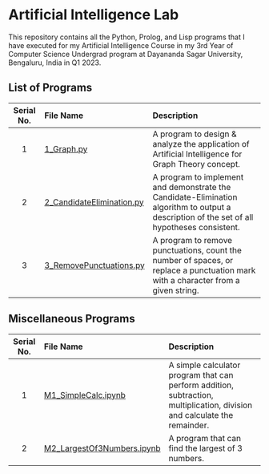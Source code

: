 # Artificial Intelligence Lab

This repository contains all the Python, Prolog, and Lisp programs that I have executed for my Artificial Intelligence Course in my 3rd Year of Computer Science Undergrad program at Dayananda Sagar University, Bengaluru, India in Q1 2023.

## List of Programs

| Serial No. | File Name | Description |
| :---: | :--- | :--- |
| 1 | [1_Graph.py](https://github.com/rexgraystone/AILab/blob/main/1_Graph.py) | A program to design & analyze the application of Artificial Intelligence for Graph Theory concept. |
| 2 | [2_CandidateElimination.py](https://github.com/rexgraystone/AILab/2_CandidateElimination.py) | A program to implement and demonstrate the Candidate-Elimination algorithm to output a description of the set of all hypotheses consistent. |
| 3 | [3_RemovePunctuations.py](https://github.com/rexgraystone/AILab/3_RemovePunctuations.py) | A program to remove punctuations, count the number of spaces, or replace a punctuation mark with a character from a given string. |

## Miscellaneous Programs

| Serial No. | File Name | Description |
| :---: | :--- | :--- |
| 1 | [M1_SimpleCalc.ipynb](https://github.com/rexgraystone/AILab/blob/main/M1_SimpleCalc.ipynb) | A simple calculator program that can perform addition, subtraction, multiplication, division and calculate the remainder. |
| 2 | [M2_LargestOf3Numbers.ipynb](https://github.com/rexgraystone/AILab/blob/main/M2_LargestOf3Numbers.ipynb) | A program that can find the largest of 3 numbers. |
